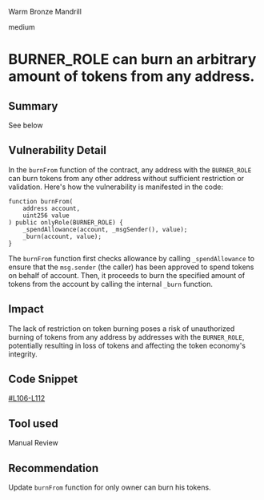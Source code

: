 Warm Bronze Mandrill

medium

# BURNER_ROLE can burn an arbitrary amount of tokens from any address.

## Summary
See below
## Vulnerability Detail
In the `burnFrom` function of the contract, any address with the `BURNER_ROLE` can burn tokens from any other address without sufficient restriction or validation. Here's how the vulnerability is manifested in the code:
```solidity
function burnFrom(
    address account,
    uint256 value
) public onlyRole(BURNER_ROLE) {
    _spendAllowance(account, _msgSender(), value);
    _burn(account, value);
}
```
The `burnFrom` function first checks allowance by calling `_spendAllowance` to ensure that the `msg.sender` (the caller) has been approved to spend tokens on behalf of account.
Then, it proceeds to burn the specified amount of tokens from the account by calling the internal `_burn` function.
## Impact
The lack of restriction on token burning poses a risk of unauthorized burning of tokens from any address by addresses with the `BURNER_ROLE`, potentially resulting in loss of tokens and affecting the token economy's integrity.
## Code Snippet
[#L106-L112](https://github.com/sherlock-audit/2024-02-telcoin-platform-audit-update/blob/main/telcoin-contracts/contracts/stablecoin/Stablecoin.sol#L106-L112)
## Tool used

Manual Review

## Recommendation
Update `burnFrom` function for only owner can burn his tokens.

